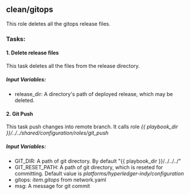 [//]: # (##############################################################################################)
[//]: # (Copyright Accenture. All Rights Reserved.)
[//]: # (SPDX-License-Identifier: Apache-2.0)
[//]: # (##############################################################################################)

## clean/gitops
This role deletes all the gitops release files.

### Tasks:
#### 1. Delete release files
This task deletes all the files from the release directory.
##### Input Variables:
 - release_dir: A directory's path of deployed release, which may be deleted.

#### 2. Git Push
This task push changes into remote branch.
It calls role *{{ playbook_dir }}/../../shared/configuration/roles/git_push*

##### Input Variables:
 - GIT_DIR: A path of git directory. By default "{{ playbook_dir }}/../../../"
 - GIT_RESET_PATH: A path of git directory, which is reseted for committing. Default value is *platforms/hyperledger-indy/configuration*
 - gitops: *item.gitops* from network.yaml
 - msg: A message for git commit
